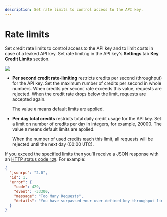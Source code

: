 ```yaml
---
description: Set rate limits to control access to the API key.
---
```


# Rate limits

Set credit rate limits to control access to the API key and to limit costs in case of a leaked API key.
Set rate limiting in the API key's **Settings** tab **Key Credit Limits** section.

<div class="left-align-container">
  <div class="img-large">
    <img
      src={require('../../../images/rate-limiting-settings.png').default}
    />
  </div>
</div>

- **Per second credit rate-limiting** restricts credits per second (throughput) for the API key. Set
    the maximum number of credits per second in whole numbers. When credits per second rate exceeds
    this value, requests are rejected. When the credit rate drops below the limit, requests
    are accepted again.

    The value `0` means default limits are applied.

- **Per day total credits** restricts total daily credit usage for the API key. Set a limit on number of
    credits per day in integers, for example, 20000. The value `0` means default limits are applied.

    When the number of used credits reach this limit, all requests will be rejected until the next day (00:00 UTC).

If you exceed the specified limits then you'll receive a JSON response with an
[HTTP status code `429`](/services/reference/ethereum/json-rpc-methods#http-errors). For example:

```json
{
  "jsonrpc": "2.0",
  "id": 1,
  "error": {
    "code": 429,
    "event": -33300,
    "message": "Too Many Requests",
    "details": "You have surpassed your user-defined key throughput limit setting. To make more requests with this key, review key setting configurations."
  }
}
```